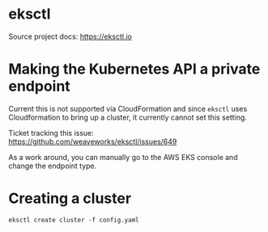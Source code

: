 eksctl
=========

Source project docs:  https://eksctl.io




# Making the Kubernetes API a private endpoint

Current this is not supported via CloudFormation and since `eksctl` uses Cloudformation to bring up
a cluster, it currently cannot set this setting.

Ticket tracking this issue: https://github.com/weaveworks/eksctl/issues/649

As a work around, you can manually go to the AWS EKS console and change the endpoint type.


# Creating a cluster

```
eksctl create cluster -f config.yaml
```